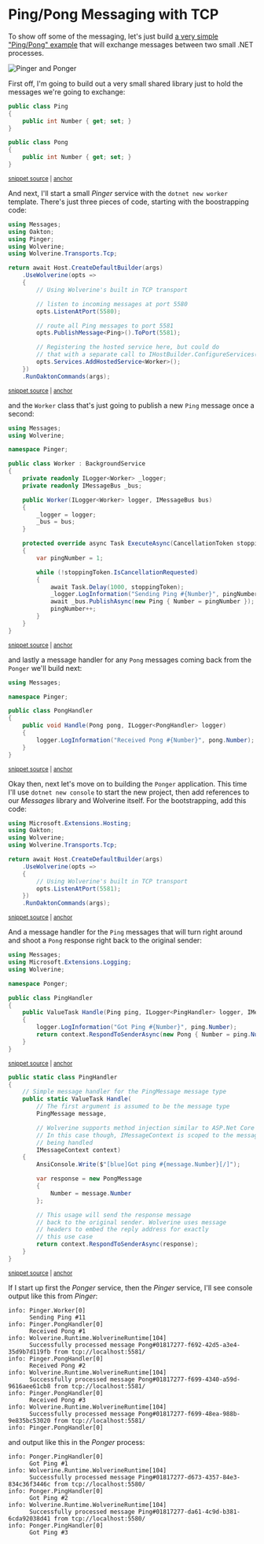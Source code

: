 # Ping/Pong Messaging with TCP

To show off some of the messaging, let's just build [a very simple "Ping/Pong" example](https://github.com/JasperFx/wolverine/tree/master/src/Samples/PingPong) that will exchange messages between two small .NET processes.

![Pinger and Ponger](/ping-pong.png)

First off, I'm going to build out a very small shared library just to hold the messages we're going to exchange:

<!-- snippet: sample_PingPongMessages -->
<a id='snippet-sample_pingpongmessages'></a>
```cs
public class Ping
{
    public int Number { get; set; }
}

public class Pong
{
    public int Number { get; set; }
}
```
<sup><a href='https://github.com/JasperFx/wolverine/blob/main/src/Samples/PingPong/Messages/Messages.cs#L3-L15' title='Snippet source file'>snippet source</a> | <a href='#snippet-sample_pingpongmessages' title='Start of snippet'>anchor</a></sup>
<!-- endSnippet -->

And next, I'll start a small *Pinger* service with the `dotnet new worker` template. There's just three pieces of code, starting with the boostrapping code:

<!-- snippet: sample_BootstrappingPinger -->
<a id='snippet-sample_bootstrappingpinger'></a>
```cs
using Messages;
using Oakton;
using Pinger;
using Wolverine;
using Wolverine.Transports.Tcp;

return await Host.CreateDefaultBuilder(args)
    .UseWolverine(opts =>
    {
        // Using Wolverine's built in TCP transport

        // listen to incoming messages at port 5580
        opts.ListenAtPort(5580);

        // route all Ping messages to port 5581
        opts.PublishMessage<Ping>().ToPort(5581);

        // Registering the hosted service here, but could do
        // that with a separate call to IHostBuilder.ConfigureServices()
        opts.Services.AddHostedService<Worker>();
    })
    .RunOaktonCommands(args);
```
<sup><a href='https://github.com/JasperFx/wolverine/blob/main/src/Samples/PingPong/Pinger/Program.cs#L1-L26' title='Snippet source file'>snippet source</a> | <a href='#snippet-sample_bootstrappingpinger' title='Start of snippet'>anchor</a></sup>
<!-- endSnippet -->

and the `Worker` class that's just going to publish a new `Ping` message once a second:

<!-- snippet: sample_PingPong_Worker -->
<a id='snippet-sample_pingpong_worker'></a>
```cs
using Messages;
using Wolverine;

namespace Pinger;

public class Worker : BackgroundService
{
    private readonly ILogger<Worker> _logger;
    private readonly IMessageBus _bus;

    public Worker(ILogger<Worker> logger, IMessageBus bus)
    {
        _logger = logger;
        _bus = bus;
    }

    protected override async Task ExecuteAsync(CancellationToken stoppingToken)
    {
        var pingNumber = 1;

        while (!stoppingToken.IsCancellationRequested)
        {
            await Task.Delay(1000, stoppingToken);
            _logger.LogInformation("Sending Ping #{Number}", pingNumber);
            await _bus.PublishAsync(new Ping { Number = pingNumber });
            pingNumber++;
        }
    }
}
```
<sup><a href='https://github.com/JasperFx/wolverine/blob/main/src/Samples/PingPong/Pinger/Worker.cs#L1-L33' title='Snippet source file'>snippet source</a> | <a href='#snippet-sample_pingpong_worker' title='Start of snippet'>anchor</a></sup>
<!-- endSnippet -->

and lastly a message handler for any `Pong` messages coming back from the `Ponger` we'll build next:

<!-- snippet: sample_PongHandler -->
<a id='snippet-sample_ponghandler'></a>
```cs
using Messages;

namespace Pinger;

public class PongHandler
{
    public void Handle(Pong pong, ILogger<PongHandler> logger)
    {
        logger.LogInformation("Received Pong #{Number}", pong.Number);
    }
}
```
<sup><a href='https://github.com/JasperFx/wolverine/blob/main/src/Samples/PingPong/Pinger/PongHandler.cs#L1-L15' title='Snippet source file'>snippet source</a> | <a href='#snippet-sample_ponghandler' title='Start of snippet'>anchor</a></sup>
<!-- endSnippet -->

Okay then, next let's move on to building the `Ponger` application. This time I'll use `dotnet new console` to start the new
project, then add references to our *Messages* library and Wolverine itself. For the bootstrapping, add this code:

<!-- snippet: sample_PongerBootstrapping -->
<a id='snippet-sample_pongerbootstrapping'></a>
```cs
using Microsoft.Extensions.Hosting;
using Oakton;
using Wolverine;
using Wolverine.Transports.Tcp;

return await Host.CreateDefaultBuilder(args)
    .UseWolverine(opts =>
    {
        // Using Wolverine's built in TCP transport
        opts.ListenAtPort(5581);
    })
    .RunOaktonCommands(args);
```
<sup><a href='https://github.com/JasperFx/wolverine/blob/main/src/Samples/PingPong/Ponger/Program.cs#L1-L16' title='Snippet source file'>snippet source</a> | <a href='#snippet-sample_pongerbootstrapping' title='Start of snippet'>anchor</a></sup>
<!-- endSnippet -->

And a message handler for the `Ping` messages that will turn right around and shoot a `Pong` response right back
to the original sender:

<!-- snippet: sample_PingHandler -->
<a id='snippet-sample_pinghandler'></a>
```cs
using Messages;
using Microsoft.Extensions.Logging;
using Wolverine;

namespace Ponger;

public class PingHandler
{
    public ValueTask Handle(Ping ping, ILogger<PingHandler> logger, IMessageContext context)
    {
        logger.LogInformation("Got Ping #{Number}", ping.Number);
        return context.RespondToSenderAsync(new Pong { Number = ping.Number });
    }
}
```
<sup><a href='https://github.com/JasperFx/wolverine/blob/main/src/Samples/PingPong/Ponger/PingHandler.cs#L1-L18' title='Snippet source file'>snippet source</a> | <a href='#snippet-sample_pinghandler' title='Start of snippet'>anchor</a></sup>
<a id='snippet-sample_pinghandler-1'></a>
```cs
public static class PingHandler
{
    // Simple message handler for the PingMessage message type
    public static ValueTask Handle(
        // The first argument is assumed to be the message type
        PingMessage message,

        // Wolverine supports method injection similar to ASP.Net Core MVC
        // In this case though, IMessageContext is scoped to the message
        // being handled
        IMessageContext context)
    {
        AnsiConsole.Write($"[blue]Got ping #{message.Number}[/]");

        var response = new PongMessage
        {
            Number = message.Number
        };

        // This usage will send the response message
        // back to the original sender. Wolverine uses message
        // headers to embed the reply address for exactly
        // this use case
        return context.RespondToSenderAsync(response);
    }
}
```
<sup><a href='https://github.com/JasperFx/wolverine/blob/main/src/Samples/PingPongWithRabbitMq/Ponger/PingHandler.cs#L6-L35' title='Snippet source file'>snippet source</a> | <a href='#snippet-sample_pinghandler-1' title='Start of snippet'>anchor</a></sup>
<!-- endSnippet -->

If I start up first the *Ponger* service, then the *Pinger* service, I'll see console output like this from *Pinger*:

```
info: Pinger.Worker[0]
      Sending Ping #11
info: Pinger.PongHandler[0]
      Received Pong #1
info: Wolverine.Runtime.WolverineRuntime[104]
      Successfully processed message Pong#01817277-f692-42d5-a3e4-35d9b7d119fb from tcp://localhost:5581/
info: Pinger.PongHandler[0]
      Received Pong #2
info: Wolverine.Runtime.WolverineRuntime[104]
      Successfully processed message Pong#01817277-f699-4340-a59d-9616aee61cb8 from tcp://localhost:5581/
info: Pinger.PongHandler[0]
      Received Pong #3
info: Wolverine.Runtime.WolverineRuntime[104]
      Successfully processed message Pong#01817277-f699-48ea-988b-9e835bc53020 from tcp://localhost:5581/
info: Pinger.PongHandler[0]
```

and output like this in the *Ponger* process:

```
info: Ponger.PingHandler[0]
      Got Ping #1
info: Wolverine.Runtime.WolverineRuntime[104]
      Successfully processed message Ping#01817277-d673-4357-84e3-834c36f3446c from tcp://localhost:5580/
info: Ponger.PingHandler[0]
      Got Ping #2
info: Wolverine.Runtime.WolverineRuntime[104]
      Successfully processed message Ping#01817277-da61-4c9d-b381-6cda92038d41 from tcp://localhost:5580/
info: Ponger.PingHandler[0]
      Got Ping #3
```


